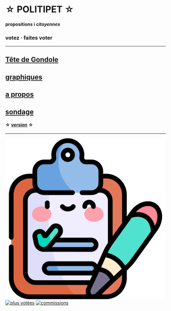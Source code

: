 <div id="header" markdown="1" onclick="location.href='info'">

☆ POLITIPET ☆
=============

#### propositions <b>ℹ️ </b> _citoyennes_

### votez · faites voter

</div>

-----

## [Tête de Gondole](tdg)
## [graphiques](gfx)
## [a propos](info)
## [sondage](poll)

#### ☆ [version](ver) ☆

-----

<div id="footer" markdown="1">

[![sondage](favicon.ico)](poll/)
[![plus votées][logo an]][most voted]
[![commissions][logo lois]](commission/)

</div>


[logo an]: https://www.assemblee-nationale.fr/assets/images/logo_an_square.png
[logo lois]: https://www.assemblee-nationale.fr/var/ezflow_site/storage/images/3/8/8/9/4589883-1-fre-FR/PICTO_AFF_LOIS_300x300.png
[most voted]: https://petitions.assemblee-nationale.fr/initiatives?order=most_voted
